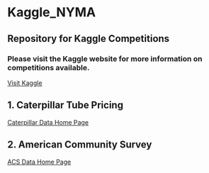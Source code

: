 # Kaggle_NYMA

## Repository for Kaggle Competitions

### Please visit the Kaggle website for more information on competitions available. 

[Visit Kaggle](https://www.kaggle.com/competitions)

## 1. Caterpillar Tube Pricing

[Caterpillar Data Home Page](https://www.kaggle.com/c/caterpillar-tube-pricing)

## 2. American Community Survey

[ACS Data Home Page](https://www.kaggle.com/c/2013-american-community-survey)